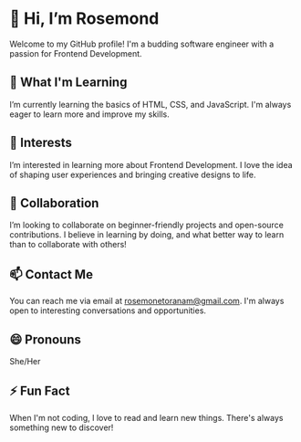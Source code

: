 # 👋 Hi, I’m Rosemond

Welcome to my GitHub profile! I'm a budding software engineer with a passion for Frontend Development.

## 🌱 What I'm Learning

I’m currently learning the basics of HTML, CSS, and JavaScript. I'm always eager to learn more and improve my skills.

## 👀 Interests

I’m interested in learning more about Frontend Development. I love the idea of shaping user experiences and bringing creative designs to life.

## 💞️ Collaboration

I’m looking to collaborate on beginner-friendly projects and open-source contributions. I believe in learning by doing, and what better way to learn than to collaborate with others!

## 📫 Contact Me

You can reach me via email at rosemonetoranam@gmail.com. I'm always open to interesting conversations and opportunities.

## 😄 Pronouns

She/Her

## ⚡ Fun Fact

When I'm not coding, I love to read and learn new things. There's always something new to discover!

<!---
Rosemond-D/Rosemond-D is a ✨ special ✨ repository because its `README.md` (this file) appears on your GitHub profile.
You can click the Preview link to take a look at your changes.
--->
